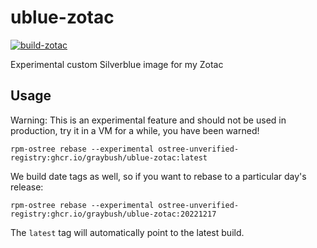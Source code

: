 # ublue-zotac

[![build-zotac](https://github.com/graybush/ublue-zotac/actions/workflows/build.yml/badge.svg)](https://github.com/graybush/ublue-zotac/actions/workflows/build.yml)

Experimental custom Silverblue image for my Zotac

## Usage

Warning: This is an experimental feature and should not be used in production, try it in a VM for a while, you have been warned!

    rpm-ostree rebase --experimental ostree-unverified-registry:ghcr.io/graybush/ublue-zotac:latest

We build date tags as well, so if you want to rebase to a particular day's release:

    rpm-ostree rebase --experimental ostree-unverified-registry:ghcr.io/graybush/ublue-zotac:20221217

The `latest` tag will automatically point to the latest build.
